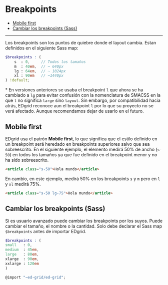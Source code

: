 # Breakpoints
<!-- TOC -->

- [Mobile first](#mobile-first)
- [Cambiar los breakpoints (Sass)](#cambiar-los-breakpoints-sass)

<!-- /TOC -->

---

Los breakpoints son los puntos de quiebre donde el layout cambia. Estan definidos en el siguiente Sass map:

```scss
$breakpoints : (
    s  : 0,     // Todos los tamaños
    m  : 40em,  // ~ 640px
    lg : 64em,  // ~ 1024px
    xl : 90em   // ~1440px
) !default;
```

\* En versiones anteriores se usaba el breakpoint `l` que ahora se ha cambiado a `lg` para evitar confusión con la nomenclatura de SMACSS en la que `l` no significa `large` sino `layout`. Sin embargo, por compatibilidad hacia atrás, EDgrid reconoce aun el breakpoint `l` por lo que su proyecto no se verá afectado. Aunque recomendamos dejar de usarlo en el futuro.

<a id="markdown-mobile-first" name="mobile-first"></a>
## Mobile first

EDgrid usa el patrón **Mobile first**, lo que significa que el estilo definido en un breakpoint será heredado en breakpoints superiores salvo que sea sobreescrito. En el siguiente ejemplo, el elemento medirá 50% de ancho (`s-50`) en todos los tamaños ya que fue definido en el breakpoint menor y no ha sido sobreescrito.

```html
<article class="s-50">Hola mundo</article>
```

En cambio, en este ejemplo, medirá 50% en los breakpoints `s` y `m` pero en `l` y `xl` medirá 75%.

```html
<article class="s-50 lg-75">Hola mundo</article>
```

<a id="markdown-cambiar-los-breakpoints-sass" name="cambiar-los-breakpoints-sass"></a>
## Cambiar los breakpoints (Sass)

Si es usuario avanzado puede cambiar los breakpoints por los suyos. Puede cambiar el tamaño, el nombre o la cantidad.  Solo debe declarar el Sass map `$breakpoints` antes de importar EDgrid.

```scss
$breakpoints : (
small   : 0,
medium  : 45em,
large   : 80em,
xlarge  : 90em,
xxlarge : 120em
)

@import "~ed-grid/ed-grid";
```
